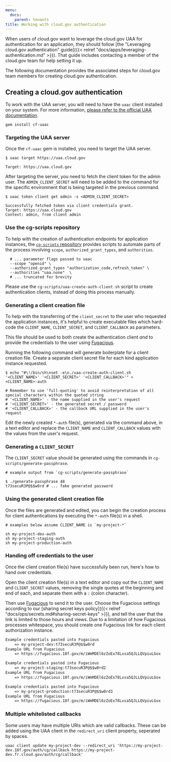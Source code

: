 ```yaml
---
menu:
  docs:
    parent: tenants
title: Working with cloud.gov authentication
---
```


When users of cloud.gov want to leverage the cloud.gov UAA for authentication for an application, they should follow [the "Leveraging cloud.gov authentication" guide]({{< relref "docs/apps/leveraging-authentication.md" >}}). That guide includes contacting a member of the cloud.gov team for help setting it up.

The following documentation provides the associated steps for cloud.gov team members for creating cloud.gov authentication.

## Creating a cloud.gov authentication

To work with the UAA server, you will need to have the `uaac` client installed
on your system. For more information, [please refer to the official UAA
documentation](https://github.com/cloudfoundry/cf-uaac#installation).

```shell
gem install cf-uaac
```

### Targeting the UAA server

Once the `cf-uaac` gem is installed, you need to target the UAA server.

```shell
$ uaac target https://uaa.cloud.gov

Target: https://uaa.cloud.gov
```

After targeting the server, you need to fetch the client token for the admin
user. The `ADMIN_CLIENT_SECRET` will need to be added to the command for the
specific environment that is being targeted in the previous command.

```shell
$ uaac token client get admin -s <ADMIN_CLIENT_SECRET>

Successfully fetched token via client credentials grant.
Target: https://uaa.cloud.gov
Context: admin, from client admin
```

### Use the cg-scripts repository

To help with the creation of authentication endpoints for application instances,
the [`cg-scripts` repository](https://github.com/18F/cg-scripts) provides scripts to automate parts of
the process involving `scope`, `authorized_grant_types`, and `authorities`.

```shell
  # ... parameter flags passed to uaac
  --scope "openid" \
  --authorized_grant_types "authorization_code,refresh_token" \
  --authorities "uaa.none"  \
  # ... truncated for brevity
```

Please use the `cg-scripts/uaa-create-auth-client.sh` script to create
authentication clients, instead of doing this process manually.

### Generating a client creation file

To help with the transferring of the `client_secret` to the user who requested
the application instances, it's helpful to create executable files which hard-
code the `CLIENT_NAME`, `CLIENT_SECRET`, and `CLIENT_CALLBACK` as parameters.

This file should be used to both create the authentication client _and_ to provide
the credentials to the user using [Fugacious](https://fugacious.18f.gov/).

Running the following command will generate boilerplate for a client creation
file. Create a separate client secret file for each kind application instance
requested.

```shell
$ echo "#\!/bin/sh\nset -e\n./uaa-create-auth-client.sh '<CLIENT_NAME>' '<CLIENT_SECRET>' '<CLIENT_CALLBACK>'" > <CLIENT_NAME>-auth

# Remember to use 'full-quoting' to avoid reinterpretation of all special characters within the quoted string
# '<CLIENT_NAME>' - the name supplied in the user's request
# '<CLIENT_SECRET>' - the generated secret / password
# '<CLIENT_CALLBACK>' - the callback URL supplied in the user's request
```

Edit the newly created `*-auth` file(s), generated via the command above, in a
text editor and replace the `CLIENT_NAME` and `CLIENT_CALLBACK` values with the
values from the user's request.

### Generating a `CLIENT_SECRET`

The `CLIENT_SECRET` value should be generated using the commands in
`cg-scripts/generate-passphrase`.

```shell
# example output from `cg-scripts/generate-passphrase`

$ ./generate-passphrase 48
t73secuR3P@$$w0rd # ... fake generated password
```

### Using the generated client creation file

Once the files are generated and edited, you can begin the creation process for
client authentications by executing the `*-auth` file(s) in a shell.

```shell
# examples below assume CLIENT_NAME is `my-project-*`

sh my-project-dev-auth
sh my-project-staging-auth
sh my-project-production-auth
```

### Handing off credentials to the user

Once the client creation file(s) have successfully been run, here's how to hand over credentials.

Open the client creation file(s) in a text
editor and copy out the `CLIENT_NAME` and `CLIENT_SECRET` values, removing the
single quotes at the beginning and end of each, and separate them with a `:`
(colon character).

Then use [Fugacious](https://fugacious.18f.gov/) to send it to the user. Choose the Fugacious settings according to our [sharing secret keys policy]({{< relref "docs/ops/secrets.md#sharing-secret-keys" >}}), and tell the user that the link is limited to those hours and views. Due to a limitation of how Fugacious processes whitespace, you should create one Fugacious link for each client authorization instance.

```txt
Example credentials pasted into Fugacious
    => my-project-dev:t73secuR3P@$$w0rd
Example URL from Fugacious
    => https://fugacious.18f.gov/m/iWmMDEl6zZoEx78Lxsa5QJLLQVpiuLGox

Example credentials pasted into Fugacious
    => my-project-staging:t73secuR3P@$$w0rd2
Example URL from Fugacious
    => https://fugacious.18f.gov/m/iWmMDEl6zZoEx78Lxsa5QJLLQVpiuLGox

Example credentials pasted into Fugacious
    => my-project-production:t73secuR3P@$$w0rd3
Example URL from Fugacious
    => https://fugacious.18f.gov/m/iWmMDEl6zZoEx78Lxsa5QJLLQVpiuLGox
```

### Multiple whitelisted callbacks
Some users may have multiple URIs which are valid callbacks.  These can be added using the UAA client in
the `redirect_uri` client property, seperated by spaces.

```shell
uaac client update my-project-dev --redirect_uri 'https://my-project-dev.18f.gov/auth/cg/callback https://my-project-dev.fr.cloud.gov/auth/cg/callback'
```


